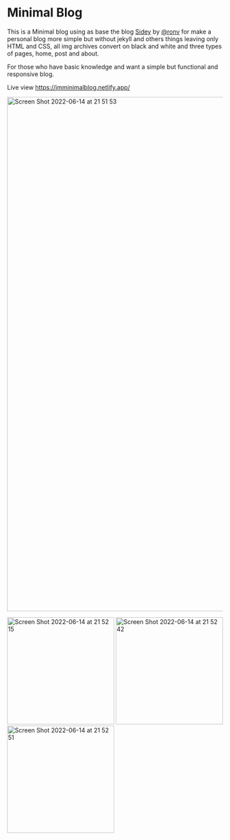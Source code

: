 # Minimal Blog

This is a Minimal blog using as base the blog <a href="https://sidey-jekyll.netlify.app/">Sidey</a> by <a href="https://github.com/ronv">@ronv</a> for make a personal blog more simple but without jekyll and others things leaving only HTML and CSS, all img archives convert on black and white and three types of pages, home, post and about.

For those who have basic knowledge and want a simple but functional and responsive blog.

Live view https://jmminimalblog.netlify.app/

<img width="1200" alt="Screen Shot 2022-06-14 at 21 51 53" src="https://user-images.githubusercontent.com/83543601/173713757-f4c39e6b-177e-4fdc-ae37-53bf3d3697df.png">

<img width="250" alt="Screen Shot 2022-06-14 at 21 52 15" src="https://user-images.githubusercontent.com/83543601/173713906-fd885874-711e-47b8-baff-332759b12622.png"> <img width="250" alt="Screen Shot 2022-06-14 at 21 52 42" src="https://user-images.githubusercontent.com/83543601/173713913-1fca20e1-a9db-48a7-8fda-b76949eed2af.png"> <img width="250" alt="Screen Shot 2022-06-14 at 21 52 51" src="https://user-images.githubusercontent.com/83543601/173713914-387bfd99-4169-4d99-9aab-40357aa044ff.png">
